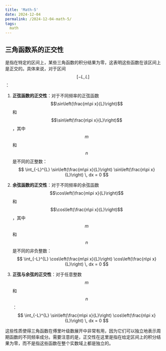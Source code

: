 ```yaml
---
title: 'Math-5'
date: 2024-12-04
permalink: /2024-12-04-math-5/
tags:
  math
---
```


## 三角函数系的正交性


是指在特定的区间上，某些三角函数的积分结果为零，这表明这些函数在该区间上是正交的。具体来说，对于区间 $$[-L, L]$$：

1. **正弦函数的正交性**：对于不同频率的正弦函数 $$\sin\left(\frac{m\pi x}{L}\right)$$ 和 $$\sin\left(\frac{n\pi x}{L}\right)$$，其中 $$m$$ 和 $$n$$ 是不同的正整数：
   $$
   \int_{-L}^{L} \sin\left(\frac{m\pi x}{L}\right) \sin\left(\frac{n\pi x}{L}\right) \, dx = 0
   $$

2. **余弦函数的正交性**：对于不同频率的余弦函数 $$\cos\left(\frac{m\pi x}{L}\right)$$ 和 $$\cos\left(\frac{n\pi x}{L}\right)$$，其中 $$m$$ 和 $$n$$ 是不同的非负整数：
   $$
   \int_{-L}^{L} \cos\left(\frac{m\pi x}{L}\right) \cos\left(\frac{n\pi x}{L}\right) \, dx = 0
   $$

3. **正弦与余弦的正交性**：对于任意整数 $$m$$ 和 $$n$$：
   $$
   \int_{-L}^{L} \sin\left(\frac{m\pi x}{L}\right) \cos\left(\frac{n\pi x}{L}\right) \, dx = 0
   $$

这些性质使得三角函数在傅里叶级数展开中非常有用，因为它们可以独立地表示周期函数的不同频率成分。需要注意的是，正交性在这里是指在给定区间上的积分结果为零，而不是指这些函数在整个实数域上都是独立的。
